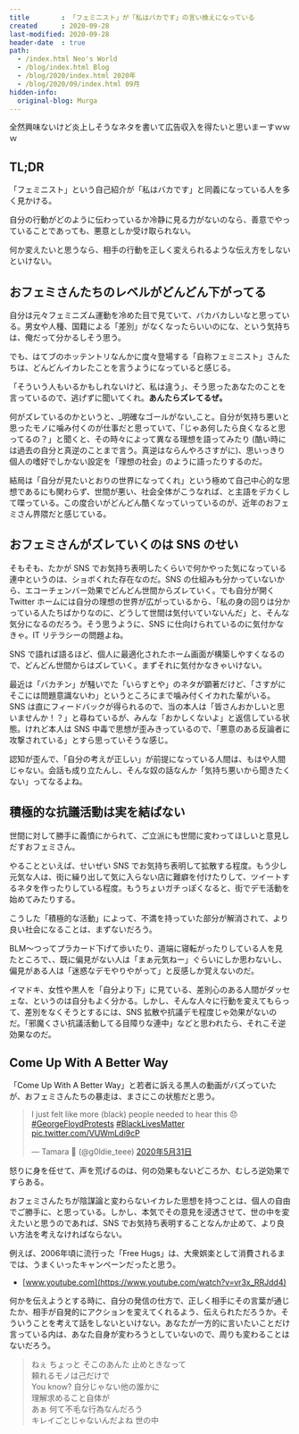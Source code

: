 ```yaml
---
title        : 「フェミニスト」が「私はバカです」の言い換えになっている
created      : 2020-09-28
last-modified: 2020-09-28
header-date  : true
path:
  - /index.html Neo's World
  - /blog/index.html Blog
  - /blog/2020/index.html 2020年
  - /blog/2020/09/index.html 09月
hidden-info:
  original-blog: Murga
---
```


全然興味ないけど炎上しそうなネタを書いて広告収入を得たいと思いまーすｗｗｗ

## TL;DR

「フェミニスト」という自己紹介が「私はバカです」と同義になっている人を多く見かける。

自分の行動がどのように伝わっているか冷静に見る力がないのなら、善意でやっていることであっても、悪意としか受け取られない。

何か変えたいと思うなら、相手の行動を正しく変えられるような伝え方をしないといけない。

## おフェミさんたちのレベルがどんどん下がってる

自分は元々フェミニズム運動を冷めた目で見ていて、バカバカしいなと思っている。男女や人種、国籍による「差別」がなくなったらいいのにな、という気持ちは、俺だって分かるしそう思う。

でも、はてブのホッテントリなんかに度々登場する「自称フェミニスト」さんたちは、どんどんイカレたことを言うようになっていると感じる。

「そういう人もいるかもしれないけど、私は違う」、そう思ったあなたのことを言っているので、逃げずに聞いてくれ。**あんたらズレてるぜ。**

何がズレているのかというと、_明確なゴールがない_こと。自分が気持ち悪いと思ったモノに噛み付くのが仕事だと思っていて、「じゃあ何したら良くなると思ってるの？」と聞くと、その時々によって異なる理想を語ってみたり (酷い時には過去の自分と真逆のことまで言う。真逆はならんやろさすがに)、思いっきり個人の嗜好でしかない設定を「理想の社会」のように語ったりするのだ。

結局は「自分が見たいとおりの世界になってくれ」という極めて自己中心的な思想であるにも関わらず、世間が悪い、社会全体がこうなれば、と主語をデカくして喋っている。この度合いがどんどん酷くなっていっているのが、近年のおフェミさん界隈だと感じている。

## おフェミさんがズレていくのは SNS のせい

そもそも、たかが SNS でお気持ち表明したくらいで何かやった気になっている連中というのは、ショボくれた存在なのだ。SNS の仕組みも分かっていないから、エコーチェンバー効果でどんどん世間からズレていく。でも自分が開く Twitter ホームには自分の理想の世界が広がっているから、「私の身の回りは分かっている人たちばかりなのに、どうして世間は気付いていないんだ」と、そんな気分になるのだろう。そう思うように、SNS に仕向けられているのに気付かなきゃ。IT リテラシーの問題よね。

SNS で語れば語るほど、個人に最適化されたホーム画面が構築しやすくなるので、どんどん世間からはズレていく。まずそれに気付かなきゃいけない。

最近は「バカチン」が騒いでた「いらすとや」のネタが顕著だけど、「さすがにそこには問題意識ないわ」というところにまで噛み付くイカれた輩がいる。SNS は直にフィードバックが得られるので、当の本人は「皆さんおかしいと思いませんか！？」と尋ねているが、みんな「おかしくないよ」と返信している状態。けれど本人は SNS 中毒で思想が歪みきっているので、「悪意のある反論者に攻撃されている」とすら思っていそうな感じ。

認知が歪んで、「自分の考えが正しい」が前提になっている人間は、もはや人間じゃない。会話も成り立たんし、そんな奴の話なんか「気持ち悪いから聞きたくない」ってなるよね。

## 積極的な抗議活動は実を結ばない

世間に対して勝手に義憤にかられて、ご立派にも世間に変わってほしいと意見しだすおフェミさん。

やることといえば、せいぜい SNS でお気持ち表明して拡散する程度。もう少し元気な人は、街に繰り出して気に入らない店に難癖を付けたりして、ツイートするネタを作ったりしている程度。もうちょいガチっぽくなると、街でデモ活動を始めてみたりする。

こうした「積極的な活動」によって、不満を持っていた部分が解消されて、より良い社会になることは、まずないだろう。

BLM〜つってプラカード下げて歩いたり、道端に寝転がったりしている人を見たところで、、既に偏見がない人は「まぁ元気ねー」ぐらいにしか思わないし、偏見がある人は「迷惑なデモやりやがって」と反感しか覚えないのだ。

イマドキ、女性や黒人を「自分より下」に見ている、差別心のある人間がダッセェな、というのは自分もよく分かる。しかし、そんな人々に行動を変えてもらって、差別をなくそうとするには、SNS 拡散や抗議デモ程度じゃ効果がないのだ。「邪魔くさい抗議活動してる目障りな連中」などと思われたら、それこそ逆効果なのだ。

## Come Up With A Better Way

「Come Up With A Better Way」と若者に訴える黒人の動画がバズっていたが、おフェミさんたちの暴走は、まさにこの状態だと思う。

> I just felt like more (black) people needed to hear this 😞 [#GeorgeFloydProtests](https://twitter.com/hashtag/GeorgeFloydProtests?src=hash&ref_src=twsrc%5Etfw) [#BlackLivesMatter](https://twitter.com/hashtag/BlackLivesMatter?src=hash&ref_src=twsrc%5Etfw) [pic.twitter.com/VUWmLdi9cP](https://t.co/VUWmLdi9cP)
> 
> — Tamara 🤍 (@g0ldie_teee) [2020年5月31日](https://twitter.com/g0ldie_teee/status/1266929382708465665?ref_src=twsrc%5Etfw)

怒りに身を任せて、声を荒げるのは、何の効果もないどころか、むしろ逆効果ですらある。

おフェミさんたちが陰謀論と変わらないイカレた思想を持つことは、個人の自由でご勝手に、と思っている。しかし、本気でその意見を浸透させて、世の中を変えたいと思うのであれば、SNS でお気持ち表明することなんか止めて、より良い方法を考えなければならない。

例えば、2006年頃に流行った「Free Hugs」は、大衆娯楽として消費されるまでは、うまくいったキャンペーンだったと思う。

- [www.youtube.com](https://www.youtube.com/watch?v=vr3x_RRJdd4)

何かを伝えようとする時に、自分の発信の仕方で、正しく相手にその言葉が通じたか、相手が自発的にアクションを変えてくれるよう、伝えられただろうか。そういうことを考えて話をしないといけない。あなたが一方的に言いたいことだけ言っている内は、あなた自身が変わろうとしていないので、周りも変わることはないだろう。

> ねぇ ちょっと そこのあんた 止めときなって  
> 頼れるモノは己だけで  
> You know? 自分じゃない他の誰かに  
> 理解求めること自体が  
> あぁ 何て不毛な行為なんだろう  
> キレイごとじゃないんだよね 世の中
